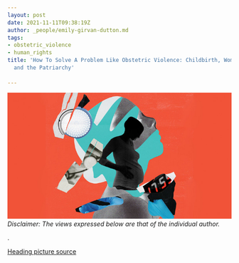 ```yaml
---
layout: post
date: 2021-11-11T09:38:19Z
author: _people/emily-girvan-dutton.md
tags:
- obstetric_violence
- human_rights
title: 'How To Solve A Problem Like Obstetric Violence: Childbirth, Women’s Autonomy,
  and the Patriarchy'

---
```

![](/uploads/obs-violence-pic.jpg)_Disclaimer: The views expressed below are that of the individual author._ 

.

[Heading picture source](www.todaysparent.com)